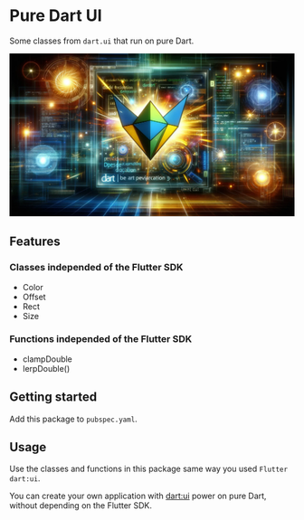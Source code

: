 # Pure Dart UI

Some classes from `dart.ui` that run on pure Dart.

![Cover - Pure Dart UI](https://raw.githubusercontent.com/signmotion/pure_dart_ui/master/images/cover.webp)

## Features

### Classes independed of the Flutter SDK

- Color
- Offset
- Rect
- Size

### Functions independed of the Flutter SDK

- clampDouble
- lerpDouble()

## Getting started

Add this package to `pubspec.yaml`.

## Usage

Use the classes and functions in this package same way you used `Flutter dart:ui`.

You can create your own application with [dart:ui](https://api.flutter.dev/flutter/dart-ui/dart-ui-library.html) power on pure Dart, without depending on the Flutter SDK.
